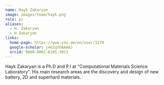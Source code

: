 ```yaml
---
name: Hayk Zakaryan
image: images/team/hayk.png
role: pi
aliases:
  - H. Zakaryan
  - H Zakaryan
links:
  home-page: https://www.ysu.am/en/user/1279
  google-scholar: j4e2qYUAAAAJ
  orcid: 0000-0002-6105-3013
---
```


Hayk Zakaryan is a Ph.D and P.I at &quot;Computational Materials Science Laboratory&quot;. His
main research areas are the discovery and design of new battery, 2D and superhard
materials.

